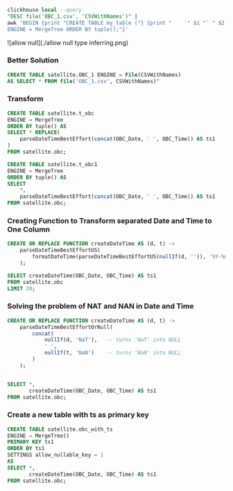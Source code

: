 ```sql
clickhouse-local --query
"DESC file('OBC_1.csv', 'CSVWithNames')" |
awk 'BEGIN {print "CREATE TABLE my_table ("} {print "    `" $1 "` " $2 ","} END {print ")
ENGINE = MergeTree ORDER BY tuple();"}'
```

![allow null](./allow null type inferring.png)

### Better Solution
```sql
CREATE TABLE satellite.OBC_1 ENGINE = File(CSVWithNames)
AS SELECT * FROM file('OBC_1.csv', CSVWithNames)"

```

### Transform
```sql
CREATE TABLE satellite.t_obc
ENGINE = MergeTree
ORDER BY tuple() AS
SELECT * REPLACE(
    parseDateTimeBestEffort(concat(OBC_Date, ' ', OBC_Time)) AS ts1
)
FROM satellite.obc;
```

```sql
CREATE TABLE satellite.t_obc1
ENGINE = MergeTree
ORDER BY tuple() AS
SELECT
    *,
    parseDateTimeBestEffort(concat(OBC_Date, ' ', OBC_Time)) AS ts1
FROM satellite.obc;

```


### Creating Function to Transform separated Date and Time to One Column
```sql
CREATE OR REPLACE FUNCTION createDateTime AS (d, t) ->
    parseDateTimeBestEffortUS(
        formatDateTime(parseDateTimeBestEffortUS(nullIf(d, '')), '%Y-%m-%d') || ' ' || t
    );

SELECT createDateTime(OBC_Date, OBC_Time) AS ts1
FROM satellite.obc
LIMIT 20;
```

### Solving the problem of NAT and NAN in Date and Time
```sql
CREATE OR REPLACE FUNCTION createDateTime AS (d, t) ->
    parseDateTimeBestEffortOrNull(
        concat(
            nullIf(d, 'NaT'),   -- turns 'NaT' into NULL
            ' ',
            nullIf(t, 'NaN')    -- turns 'NaN' into NULL
        )
    );


SELECT *,
       createDateTime(OBC_Date, OBC_Time) AS ts1
FROM satellite.obc;
```

### Create a new table with ts as primary key
```sql
CREATE TABLE satellite.obc_with_ts
ENGINE = MergeTree()
PRIMARY KEY ts1
ORDER BY ts1
SETTINGS allow_nullable_key = 1
AS
SELECT *,
       createDateTime(OBC_Date, OBC_Time) AS ts1
FROM satellite.obc;

```
